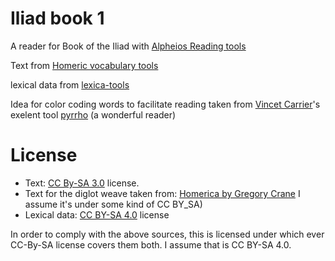# Iliad book 1

A reader for Book of the Iliad with [Alpheios Reading tools](https://alpheios.net/pages/tutorials/)


Text from [Homeric vocabulary tools](https://github.com/fhardison/homeric-vocabulary-tools)

lexical data from [lexica-tools](https://github.com/fhardison/lexica-tools)


Idea for color coding words to facilitate reading taken from [Vincet Carrier](https://vcar.dev/)'s exelent tool [pyrrho](https://github.com/Vincent-Carrier/pyrrho) (a wonderful reader)

# License

- Text: [CC By-SA 3.0](https://creativecommons.org/licenses/by-sa/3.0/us/) license.
- Text for the diglot weave taken from: [Homerica by Gregory Crane](https://github.com/gregorycrane/Homerica/tree/master) I assume it's under some kind of CC BY_SA)
- Lexical data: [CC BY-SA 4.0](https://creativecommons.org/licenses/by-sa/4.0/) license

In order to comply with the above sources, this is licensed under which ever CC-By-SA license covers them both. I assume that is CC BY-SA 4.0. 
